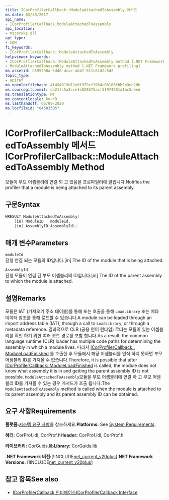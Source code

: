 ```yaml
---
title: ICorProfilerCallback::ModuleAttachedToAssembly 메서드
ms.date: 03/30/2017
api_name:
- ICorProfilerCallback.ModuleAttachedToAssembly
api_location:
- mscorwks.dll
api_type:
- COM
f1_keywords:
- ICorProfilerCallback::ModuleAttachedToAssembly
helpviewer_keywords:
- ICorProfilerCallback::ModuleAttachedToAssembly method [.NET Framework profiling]
- ModuleAttachedToAssembly method [.NET Framework profiling]
ms.assetid: b595798a-5d40-4cac-ab4f-911c61d2c5d2
topic_type:
- apiref
ms.openlocfilehash: 4f494919d11e0f979cf1964c08106fbb9b9ed20b
ms.sourcegitcommit: da21fc5a8cce1e028575acf31974681a1bc5aeed
ms.translationtype: MT
ms.contentlocale: ko-KR
ms.lasthandoff: 06/08/2020
ms.locfileid: "84503395"
---
```

# <a name="icorprofilercallbackmoduleattachedtoassembly-method"></a><span data-ttu-id="ed2e5-102">ICorProfilerCallback::ModuleAttachedToAssembly 메서드</span><span class="sxs-lookup"><span data-stu-id="ed2e5-102">ICorProfilerCallback::ModuleAttachedToAssembly Method</span></span>
<span data-ttu-id="ed2e5-103">모듈이 부모 어셈블리에 연결 되 고 있음을 프로파일러에 알립니다.</span><span class="sxs-lookup"><span data-stu-id="ed2e5-103">Notifies the profiler that a module is being attached to its parent assembly.</span></span>  
  
## <a name="syntax"></a><span data-ttu-id="ed2e5-104">구문</span><span class="sxs-lookup"><span data-stu-id="ed2e5-104">Syntax</span></span>  
  
```cpp  
HRESULT ModuleAttachedToAssembly(  
    [in] ModuleID   moduleId,  
    [in] AssemblyID AssemblyId);  
```  
  
## <a name="parameters"></a><span data-ttu-id="ed2e5-105">매개 변수</span><span class="sxs-lookup"><span data-stu-id="ed2e5-105">Parameters</span></span>  
 `moduleId`  
 <span data-ttu-id="ed2e5-106">진행 연결 되는 모듈의 ID입니다.</span><span class="sxs-lookup"><span data-stu-id="ed2e5-106">[in] The ID of the module that is being attached.</span></span>  
  
 `AssemblyId`  
 <span data-ttu-id="ed2e5-107">진행 모듈이 연결 된 부모 어셈블리의 ID입니다.</span><span class="sxs-lookup"><span data-stu-id="ed2e5-107">[in] The ID of the parent assembly to which the module is attached.</span></span>  
  
## <a name="remarks"></a><span data-ttu-id="ed2e5-108">설명</span><span class="sxs-lookup"><span data-stu-id="ed2e5-108">Remarks</span></span>  
 <span data-ttu-id="ed2e5-109">모듈은 IAT (가져오기 주소 테이블)를 통해 또는 호출을 통해 `LoadLibrary` 또는 메타 데이터 참조를 통해 로드할 수 있습니다.</span><span class="sxs-lookup"><span data-stu-id="ed2e5-109">A module can be loaded through an import address table (IAT), through a call to `LoadLibrary`, or through a metadata reference.</span></span> <span data-ttu-id="ed2e5-110">결과적으로 CLR (공용 언어 런타임) 로더는 모듈이 있는 어셈블리를 확인 하기 위한 여러 코드 경로를 포함 합니다.</span><span class="sxs-lookup"><span data-stu-id="ed2e5-110">As a result, the common language runtime (CLR) loader has multiple code paths for determining the assembly in which a module lives.</span></span> <span data-ttu-id="ed2e5-111">따라서 [ICorProfilerCallback:: ModuleLoadFinished](icorprofilercallback-moduleloadfinished-method.md) 를 호출한 후 모듈에서 해당 어셈블리를 인식 하지 못하면 부모 어셈블리 ID를 가져올 수 없습니다.</span><span class="sxs-lookup"><span data-stu-id="ed2e5-111">Therefore, it is possible that after [ICorProfilerCallback::ModuleLoadFinished](icorprofilercallback-moduleloadfinished-method.md) is called, the module does not know what assembly it is in and getting the parent assembly ID is not possible.</span></span> <span data-ttu-id="ed2e5-112">`ModuleAttachedToAssembly`모듈을 부모 어셈블리에 연결 하 고 부모 어셈블리 ID를 가져올 수 있는 경우 메서드가 호출 됩니다.</span><span class="sxs-lookup"><span data-stu-id="ed2e5-112">The `ModuleAttachedToAssembly` method is called when the module is attached to its parent assembly and its parent assembly ID can be obtained.</span></span>  
  
## <a name="requirements"></a><span data-ttu-id="ed2e5-113">요구 사항</span><span class="sxs-lookup"><span data-stu-id="ed2e5-113">Requirements</span></span>  
 <span data-ttu-id="ed2e5-114">**플랫폼:**[시스템 요구 사항](../../get-started/system-requirements.md)을 참조하세요.</span><span class="sxs-lookup"><span data-stu-id="ed2e5-114">**Platforms:** See [System Requirements](../../get-started/system-requirements.md).</span></span>  
  
 <span data-ttu-id="ed2e5-115">**헤더:** CorProf.idl, CorProf.h</span><span class="sxs-lookup"><span data-stu-id="ed2e5-115">**Header:** CorProf.idl, CorProf.h</span></span>  
  
 <span data-ttu-id="ed2e5-116">**라이브러리:** CorGuids.lib</span><span class="sxs-lookup"><span data-stu-id="ed2e5-116">**Library:** CorGuids.lib</span></span>  
  
 <span data-ttu-id="ed2e5-117">**.NET Framework 버전:**[!INCLUDE[net_current_v20plus](../../../../includes/net-current-v20plus-md.md)]</span><span class="sxs-lookup"><span data-stu-id="ed2e5-117">**.NET Framework Versions:** [!INCLUDE[net_current_v20plus](../../../../includes/net-current-v20plus-md.md)]</span></span>  
  
## <a name="see-also"></a><span data-ttu-id="ed2e5-118">참고 항목</span><span class="sxs-lookup"><span data-stu-id="ed2e5-118">See also</span></span>

- [<span data-ttu-id="ed2e5-119">ICorProfilerCallback 인터페이스</span><span class="sxs-lookup"><span data-stu-id="ed2e5-119">ICorProfilerCallback Interface</span></span>](icorprofilercallback-interface.md)
